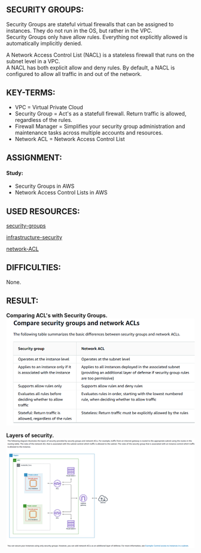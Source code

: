 ## SECURITY GROUPS:
Security Groups are stateful virtual firewalls that can be assigned to instances. They do not run in the OS, but rather in the VPC.  
Security Groups only have allow rules. Everything not explicitly allowed is automatically implicitly denied.  

A Network Access Control List (NACL) is a stateless firewall that runs on the subnet level in a VPC.  
A NACL has both explicit allow and deny rules. By default, a NACL is configured to allow all traffic in and out of the network.  

## KEY-TERMS:

* VPC = Virtual Private Cloud      
* Security Group = Act's as a statefull firewall. Return traffic is allowed, regardless of the rules.  
* Firewall Manager = Simplifies your security group administration and maintenance tasks across multiple accounts and resources. 
* Network ACL = Network Access Control List  

## ASSIGNMENT:

#### Study:  
* Security Groups in AWS  
* Network Access Control Lists in AWS  

## USED RESOURCES:

[security-groups](https://docs.aws.amazon.com/vpc/latest/userguide/vpc-security-groups.html)  
  
[infrastructure-security](https://docs.aws.amazon.com/vpc/latest/userguide/infrastructure-security.html#VPC_Security_Comparison)  

[network-ACL](https://docs.aws.amazon.com/vpc/latest/userguide/vpc-network-acls.html#nacl-basics)  

## DIFFICULTIES:

None.

## RESULT:  

**Comparing ACL's with Security Groups.**  
![ACLvsSecGroup](../00_includes/AWS/AWS-07.0_ACLvsSecGR.png)  

**Layers of security.**  
![layers-of-security](../00_includes/AWS/AWS-07.1_layers-of-sec.png)  



